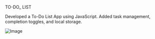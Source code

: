 TO-DO_ LIST

Developed a To-Do List App using JavaScript. 
Added task management, completion toggles, and local storage.

![Image](https://github.com/user-attachments/assets/7d046ba8-090a-43e4-a4b2-2d0022b62f19)
